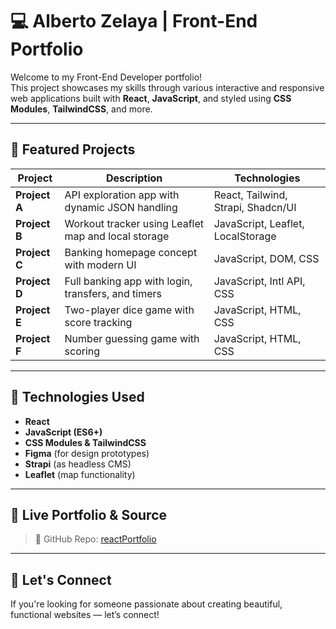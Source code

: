 # 💻 Alberto Zelaya | Front-End Portfolio

Welcome to my Front-End Developer portfolio!  
This project showcases my skills through various interactive and responsive web applications built with **React**, **JavaScript**, and styled using **CSS Modules**, **TailwindCSS**, and more.

---

## 🌟 Featured Projects

| Project | Description | Technologies |
|--------|-------------|--------------|
| **Project A** | API exploration app with dynamic JSON handling | React, Tailwind, Strapi, Shadcn/UI |
| **Project B** | Workout tracker using Leaflet map and local storage | JavaScript, Leaflet, LocalStorage |
| **Project C** | Banking homepage concept with modern UI | JavaScript, DOM, CSS |
| **Project D** | Full banking app with login, transfers, and timers | JavaScript, Intl API, CSS |
| **Project E** | Two-player dice game with score tracking | JavaScript, HTML, CSS |
| **Project F** | Number guessing game with scoring | JavaScript, HTML, CSS |

---

## 🧠 Technologies Used

- **React**
- **JavaScript (ES6+)**
- **CSS Modules & TailwindCSS**
- **Figma** (for design prototypes)
- **Strapi** (as headless CMS)
- **Leaflet** (map functionality)

---

## 🔗 Live Portfolio & Source

> 💼 GitHub Repo: [reactPortfolio](https://github.com/albertozelaya5/reactPortfolio)

---

## 🙌 Let's Connect

If you're looking for someone passionate about creating beautiful, functional websites — let’s connect!

